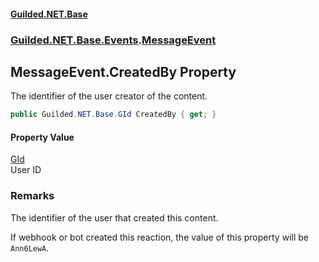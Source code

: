 
#### [Guilded.NET.Base](Guilded_NET_Base 'Guilded.NET.Base')
### [Guilded.NET.Base.Events](Guilded_NET_Base#Guilded_NET_Base_Events 'Guilded.NET.Base.Events').[MessageEvent](MessageEvent 'Guilded.NET.Base.Events.MessageEvent')
## MessageEvent.CreatedBy Property

The identifier of the user creator of the content.
```csharp
public Guilded.NET.Base.GId CreatedBy { get; }
```


#### Property Value
[GId](GId 'Guilded.NET.Base.GId')  
User ID

### Remarks
  
The identifier of the user that created this content.  
  
If webhook or bot created this reaction, the value of this property will be `Ann6LewA`.